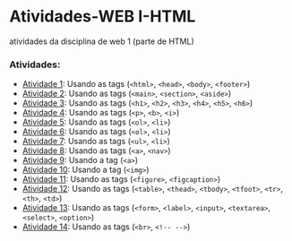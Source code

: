 # Atividades-WEB I-HTML
atividades da disciplina de web 1 (parte de HTML)

### Atividades:

- [Atividade 1](atividade01.html):  Usando as tags (`<html>`, `<head>`, `<body>`, `<footer>`)
- [Atividade 2](atividade02.html):  Usando as tags (`<main>`, `<section>`, `<aside>`)
- [Atividade 3](atividade03.html):  Usando as tags (`<h1>`, `<h2>`, `<h3>`, `<h4>`, `<h5>`, `<h6>`)
- [Atividade 4](atividade04.html):  Usando as tags (`<p>`, `<b>`, `<i>`)
- [Atividade 5](atividade05.html):  Usando as tags (`<ol>`, `<li>`)
- [Atividade 6](atividade06.html):  Usando as tags (`<ol>`, `<li>`)
- [Atividade 7](atividade07.html):  Usando as tags (`<ul>`, `<li>`)
- [Atividade 8](atividade08.html):  Usando as tags (`<a>`, `<nav>`)
- [Atividade 9](atividade09.html):  Usando a tag (`<a>`)
- [Atividade 10](atividade10.html): Usando a tag (`<img>`)
- [Atividade 11](atividade11.html): Usando as tags (`<figure>`, `<figcaption>`)
- [Atividade 12](atividade12.html): Usando as tags (`<table>`, `<thead>`, `<tbody>`, `<tfoot>`, `<tr>`, `<th>`, `<td>`)
- [Atividade 13](atividade13.html): Usando as tags (`<form>`, `<label>`, `<input>`, `<textarea>`, `<select>`, `<option>`)
- [Atividade 14](atividade14.html): Usando as tags (`<br>`, `<!-- -->`)
